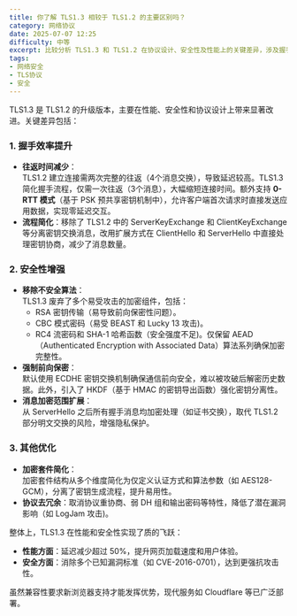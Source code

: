 ```yaml
---
title: 你了解 TLS1.3 相较于 TLS1.2 的主要区别吗？
category: 网络协议
date: 2025-07-07 12:25
difficulty: 中等
excerpt: 比较分析 TLS1.3 和 TLS1.2 在协议设计、安全性及性能上的关键差异，涉及握手流程优化、加密算法升级等技术要点。
tags:
- 网络安全
- TLS协议
- 安全
---
```

TLS1.3 是 TLS1.2 的升级版本，主要在性能、安全性和协议设计上带来显著改进。关键差异包括：  

### 1. 握手效率提升

- **往返时间减少**：  
  TLS1.2 建立连接需两次完整的往返（4个消息交换），导致延迟较高。TLS1.3 简化握手流程，仅需一次往返（3个消息），大幅缩短连接时间。额外支持 **0-RTT 模式**（基于 PSK 预共享密钥机制中），允许客户端首次请求时直接发送应用数据，实现零延迟交互。
- **流程简化**：移除了 TLS1.2 中的 ServerKeyExchange 和 ClientKeyExchange 等分离密钥交换消息，改用扩展方式在 ClientHello 和 ServerHello 中直接处理密钥协商，减少了消息数量。

### 2. 安全性增强

- **移除不安全算法**：  
  TLS1.3 废弃了多个易受攻击的加密组件，包括：  
  - RSA 密钥传输（易导致前向保密性问题）。  
  - CBC 模式密码（易受 BEAST 和 Lucky 13 攻击)。  
  - RC4 流密码和 SHA-1 哈希函数（安全强度不足)。仅保留 AEAD（Authenticated Encryption with Associated Data）算法系列确保加密完整性。  
- **强制前向保密**：  
  默认使用 ECDHE 密钥交换机制确保通信前向安全，难以被攻破后解密历史数据。此外，引入了 HKDF（基于 HMAC 的密钥导出函数）强化密钥分离性。  
- **消息加密范围扩展**：  
  从 ServerHello 之后所有握手消息均加密处理（如证书交换），取代 TLS1.2 部分明文交换的风险，增强隐私保护。  

### 3. 其他优化

- **加密套件简化**：  
  加密套件结构从多个维度简化为仅定义认证方式和算法参数（如 AES128-GCM），分离了密钥生成流程，提升易用性。  
- **协议去冗余**：取消协议重协商、弱 DH 组和输出密码等特性，降低了潜在漏洞影响（如 LogJam 攻击)。  

整体上，TLS1.3 在性能和安全性实现了质的飞跃：  
- **性能方面**：延迟减少超过 50%，提升网页加载速度和用户体验。  
- **安全方面**：消除多个已知漏洞标准（如 CVE-2016-0701），达到更强抗攻击性。  

虽然兼容性要求新浏览器支持才能发挥优势，现代服务如 Cloudflare 等已广泛部署。  
